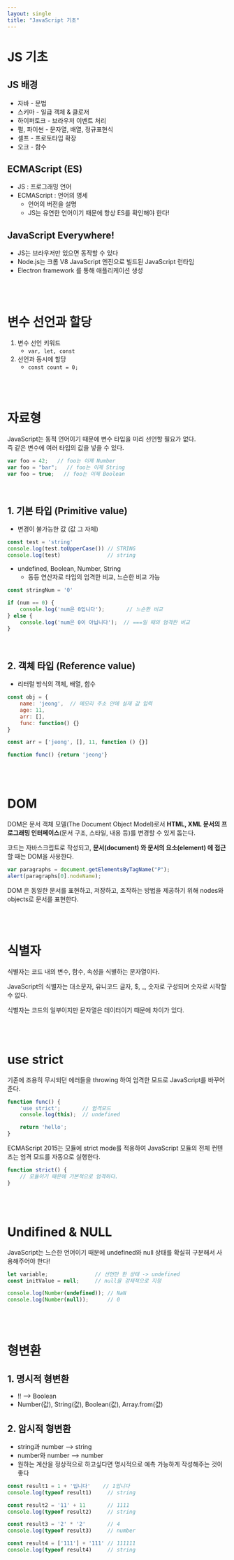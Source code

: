 ```yaml
---
layout: single
title: "JavaScript 기초"
---
```


# JS 기초

## JS 배경

- 자바 - 문법
- 스키마 - 일급 객체 & 클로저
- 하이퍼토크 - 브라우저 이벤트 처리
- 펄, 파이썬 - 문자열, 배열, 정규표현식
- 셀프 - 프로토타입 확장
- 오크 - 함수

## ECMAScript (ES)

- JS : 프로그래밍 언어
- ECMAScript : 언어의 명세
    - 언어의 버전을 설명
    - JS는 유연한 언어이기 때문에 항상 ES를 확인해야 한다!
    

## JavaScript Everywhere!

- JS는 브라우저만 있으면 동작할 수 있다
- Node.js는 크롬 V8 JavaScript 엔진으로 빌드된 JavaScript 런타임
- Electron framework 를 통해 애플리케이션 생성

<br><br>

# 변수 선언과 할당

1. 변수 선언 키워드
    - `var, let, const`
2. 선언과 동시에 할당
    - `const count = 0;`

<br><br>

# 자료형
JavaScript는 동적 언어이기 때문에 변수 타입을 미리 선언할 필요가 없다.  
즉 같은 변수에 여러 타입의 값을 넣을 수 있다.

```javascript
var foo = 42;   // foo는 이제 Number
var foo = "bar";   // foo는 이제 String
var foo = true;   // foo는 이제 Boolean
```

<br>

## 1. 기본 타입 (Primitive value)

- 변경이 불가능한 값 (값 그 자체)

```js
const test = 'string'
console.log(test.toUpperCase()) // STRING
console.log(test)               // string
```
- undefined, Boolean, Number, String
    - 동등 연산자로 타입의 엄격한 비교, 느슨한 비교 가능
        
```javascript
const stringNum = '0'

if (num == 0) {
    console.log('num은 0입니다');       // 느슨한 비교
} else {
    console.log('num은 0이 아닙니다');  // ===일 때의 엄격한 비교
}
```

<br>

## 2. 객체 타입 (Reference value)
- 리터럴 방식의 객체, 배열, 함수

```javascript
const obj = {
    name: 'jeong',  // 메모리 주소 안에 실제 값 입력
    age: 11,
    arr: [],
    func: function() {}
}

const arr = ['jeong', [], 11, function () {}]

function func() {return 'jeong'}
```

<br><br>

# DOM
DOM은 문서 객체 모델(The Document Object Model)로서 <b>HTML, XML 문서의 프로그래밍 인터페이스</b>(문서 구조, 스타일, 내용 등)를 변경할 수 있게 돕는다.  

코드는 자바스크립트로 작성되고, <b>문서(document) 와 문서의 요소(element) 에 접근</b>할 때는 DOM을 사용한다.

```javascript
var paragraphs = document.getElementsByTagName("P");
alert(paragraphs[0].nodeName);
```

DOM 은 동일한 문서를 표현하고, 저장하고, 조작하는 방법을 제공하기 위해 nodes와 objects로 문서를 표현한다.

<br><br>

# 식별자
식별자는 코드 내의 변수, 함수, 속성을 식별하는 문자열이다.

JavaScript의 식별자는 대소문자, 유니코드 글자, $, _, 숫자로 구성되며 숫자로 시작할 수 없다.

식별자는 코드의 일부이지만 문자열은 데이터이기 때문에 차이가 있다.

<br><br>

# use strict
기존에 조용히 무시되던 에러들을 throwing 하여 엄격한 모드로 JavaScript를 바꾸어준다.

```javascript
function func() {
    'use strict';       // 엄격모드
    console.log(this);  // undefined

    return 'hello';
}
```

ECMAScript 2015는 모듈에 strict mode를 적용하여 JavaScript 모듈의 전체 컨텐츠는 엄격 모드를 자동으로 실행한다.

```javascript
function strict() {
    // 모듈이기 때문에 기본적으로 엄격하다.
}
```

<br><br>

# Undifined & NULL
JavaScript는 느슨한 언어이기 때문에 undefined와 null 상태를 확실히 구분해서 사용해주어야 한다!

```js
let variable;               // 선언만 한 상태 -> undefined
const initValue = null;     // null을 강제적으로 지정

console.log(Number(undefined)); // NaN
console.log(Number(null));      // 0
```

<br><br>

# 형변환

## 1. 명시적 형변환
- !! --> Boolean
- Number(값), String(값), Boolean(값), Array.from(값)

## 2. 암시적 형변환
- string과 number --> string
- number와 number --> number
- 원하는 계산을 정상적으로 하고싶다면 명시적으로 예측 가능하게 작성해주는 것이 좋다

```js
const result1 = 1 + '입니다'    // 1입니다
console.log(typeof result1)     // string

const result2 = '11' + 11       // 1111
console.log(typeof result2)     // string

const result3 = '2' * '2'       // 4
console.log(typeof result3)     // number

const result4 = ['111'] + '111' // 111111
console.log(typeof result4)     // string
```